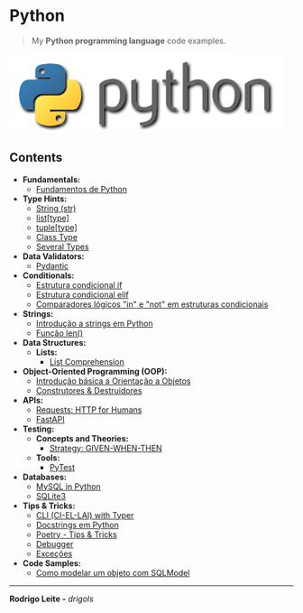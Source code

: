 # Python

> My **Python programming language** code examples.

![logo](res/python-logo.png)

## Contents

 - **Fundamentals:**
   - [Fundamentos de Python](modules/fundamentals/python-fundamentals.md)
 - **Type Hints:**
   - [String (str)](modules/type-hints/str.md)
   - [list[type]](modules/type-hints/list.md)
   - [tuple[type]](modules/type-hints/tuple.md)
   - [Class Type](modules/type-hints/class-type.md)   
   - [Several Types](modules/type-hints/several-types.md)
 - **Data Validators:**
   - [Pydantic](modules/data-validators/pydantic)
 - **Conditionals:**
   - [Estrutura condicional if](modules/conditionals/if.md)
   - [Estrutura condicional elif](modules/conditionals/elif.md)
   - [Comparadores lógicos "in" e "not" em estruturas condicionais](modules/conditionals/in-not.md)
 - **Strings:**
   - [Introdução a strings em Python](modules/strings/intro-to-strings.md)
   - [Função len()](modules/strings/len-function.md)
 - **Data Structures:**
   - **Lists:**
     - [List Comprehension](modules/basic-data-structures/list-comprehension.md)
 - **Object-Oriented Programming (OOP):**
   - [Introdução básica a Orientação a Objetos](modules/oop/intro-to-oop.md)
   - [Construtores & Destruidores](modules/oop/construtors-and-destructors.md)
 - **APIs:**
   - [Requests: HTTP for Humans](modules/api/requests)
   - [FastAPI](modules/api/fastapi)
 - **Testing:**
   - **Concepts and Theories:**
     - [Strategy: GIVEN-WHEN-THEN](modules/test/concepts/given-when-then.md)
   - **Tools:**
     - [PyTest](modules/test/pytest)
 - **Databases:**
   - [MySQL in Python](modules/databases/mysql)
   - [SQLite3](modules/databases/sqlite3)
 - **Tips & Tricks:**
   - [CLI (CI-EL-LAI) with Typer](modules/tips-and-tricks/cli-with-typer)
   - [Docstrings em Python](modules/tips-and-tricks/docstrings/docstrings-in-python.ipynb)
   - [Poetry - Tips & Tricks](modules/tips-and-tricks/poetry/tips-and-tricks.md)
   - [Debugger](modules/tips-and-tricks/debugger/README.md)
   - [Exceções](modules/tips-and-tricks/errors-and-exceptions/exceptions.ipynb)
 - **Code Samples:**
   - [Como modelar um objeto com SQLModel](https://github.com/drigols/python-week-2022/blob/day5/beerlog/models.py)

---

**Rodrigo Leite -** *drigols*
